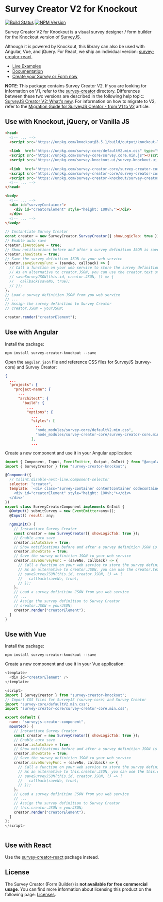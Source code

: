 # Survey Creator V2 for Knockout

[![Build Status](https://dev.azure.com/SurveyJS/SurveyJS%20Integration%20Tests/_apis/build/status/SurveyJS%20Creator?branchName=master)](https://dev.azure.com/SurveyJS/SurveyJS%20Integration%20Tests/_build/latest?definitionId=8&branchName=master)
<a href="https://www.npmjs.com/package/survey-creator"><img alt="NPM Version" src="https://img.shields.io/npm/v/survey-creator.svg" data-canonical-src="https://img.shields.io/npm/v/survey-creator.svg" style="max-width:100%;"></a>

Survey Creator V2 for Knockout is a visual survey designer / form builder for the Knockout version of [SurveyJS](https://github.com/surveyjs/survey-library).

Although it is powered by Knockout, this library can also be used with Angular, Vue, and jQuery. For React, we ship an individual version: [survey-creator-react](/packages/survey-creator-react).

- [Live Examples](https://surveyjs.io/Examples/Survey-Creator?platform=KnockoutjsV2)
- [Documentation](https://surveyjs.io/Documentation/Survey-Creator)
- [Create your Survey or Form now](https://surveyjs.io/create-survey-v2)

**NOTE**: This package contains Survey Creator V2. If you are looking for information on V1, refer to the [survey-creator](/packages/survey-creator) directory. Differences between these two versions are described in the following help topic: [SurveyJS Creator V2: What's new](https://surveyjs.io/Documentation/Survey-Creator?id=Creator-V2-Whats-New). For information on how to migrate to V2, refer to the [Migration Guide for SurveyJS Creator - from V1 to V2](https://surveyjs.io/Documentation/Survey-Creator?id=Migrate-from-V1-to-V2) article.

## Use with Knockout, jQuery, or Vanilla JS

```html
<head>
  <!-- ... -->
  <script src="https://unpkg.com/knockout@3.5.1/build/output/knockout-latest.js"></script>
  
  <link  href="https://unpkg.com/survey-core/defaultV2.min.css" type="text/css" rel="stylesheet">
  <script src="https://unpkg.com/survey-core/survey.core.min.js"></script>
  <script src="https://unpkg.com/survey-knockout-ui/survey-knockout-ui.min.js"></script>
  
  <link  href="https://unpkg.com/survey-creator-core/survey-creator-core.min.css" type="text/css" rel="stylesheet">
  <script src="https://unpkg.com/survey-creator-core/survey-creator-core.min.js"></script>
  <script src="https://unpkg.com/survey-creator-knockout/survey-creator-knockout.min.js"></script>
  <!-- ... -->
</head>
```

```html
<body>
  <!-- ... -->
  <div id="surveyContainer">
    <div id="creatorElement" style="height: 100vh;"></div>
  </div>
  <!-- ... -->
</body>
```

```js
// Instantiate Survey Creator
const creator = new SurveyCreator.SurveyCreator({ showLogicTab: true });
// Enable auto save
creator.isAutoSave = true;
// Show notifications before and after a survey definition JSON is saved
creator.showState = true;
// Save the survey definition JSON to your web service
creator.saveSurveyFunc = (saveNo, callback) => {
  // Call a function on your web service to store the survey definition JSON
  // As an alternative to creator.JSON, you can use the creator.text string property
  // saveSurveyJSON(this.id, creator.JSON, () => {
  //   callback(saveNo, true);
  // });
};
// Load a survey definition JSON from you web service
// ...
// Assign the survey definition to Survey Creator
// creator.JSON = yourJSON;

creator.render("creatorElement");
```

## Use with Angular

Install the package:

```
npm install survey-creator-knockout --save
```

Open the `angular.json` file and reference CSS files for SurveyJS (survey-core) and Survey Creator:

```json
{
  ...
  "projects": {
    "project-name": {
      ...
      "architect": {
        "build": {
          ...
          "options": {
            ...
            "styles": [
              ...
              "node_modules/survey-core/defaultV2.min.css",
              "node_modules/survey-creator-core/survey-creator-core.min.css"
            ],
            ...
```

Create a new component and use it in your Angular application:

```js
import { Component, Input, EventEmitter, Output, OnInit } from "@angular/core";
import { SurveyCreator } from "survey-creator-knockout";

@Component({
  // tslint:disable-next-line:component-selector
  selector: "creator",
  template: `<div class="survey-container contentcontainer codecontainer" id="surveyCreatorContainer">
    <div id="creatorElement" style="height: 100vh;"></div>
  </div>`
})
export class SurveyCreatorComponent implements OnInit {
  @Output() submitSurvey = new EventEmitter<any>();
  @Input() result: any;

  ngOnInit() {
    // Instantiate Survey Creator
    const creator = new SurveyCreator({ showLogicTab: true });
    // Enable auto save
    creator.isAutoSave = true;
    // Show notifications before and after a survey definition JSON is saved
    creator.showState = true;
    // Save the survey definition JSON to your web service
    creator.saveSurveyFunc = (saveNo, callback) => {
      // Call a function on your web service to store the survey definition JSON
      // As an alternative to creator.JSON, you can use the creator.text string property
      // saveSurveyJSON(this.id, creator.JSON, () => {
      //   callback(saveNo, true);
      // });
    };
    // Load a survey definition JSON from you web service
    // ...
    // Assign the survey definition to Survey Creator
    // creator.JSON = yourJSON;
    creator.render("creatorElement");
  }
}
```

## Use with Vue

Install the package:

```
npm install survey-creator-knockout --save
```

Create a new component and use it in your Vue application:

```js
<template>
  <div id="creatorElement" />
</template>

<script>
import { SurveyCreator } from "survey-creator-knockout";
// Import CSS files for SurveyJS (survey-core) and Survey Creator
import "survey-core/defaultV2.min.css";
import "survey-creator-core/survey-creator-core.min.css";

export default {
  name: "surveyjs-creator-component",
  mounted() {
    // Instantiate Survey Creator
    const creator = new SurveyCreator({ showLogicTab: true });
    // Enable auto save
    creator.isAutoSave = true;
    // Show notifications before and after a survey definition JSON is saved
    creator.showState = true;
    // Save the survey definition JSON to your web service
    creator.saveSurveyFunc = (saveNo, callback) => {
      // Call a function on your web service to store the survey definition JSON
      // As an alternative to this.creator.JSON, you can use the this.creator.text string property
      // saveSurveyJSON(this.id, creator.JSON, () => {
      //   callback(saveNo, true);
      // });
    };
    // Load a survey definition JSON from you web service
    // ...
    // Assign the survey definition to Survey Creator
    // this.creator.JSON = yourJSON;
    creator.render("creatorElement");
  }
};
</script>
   
```

## Use with React

Use the [survey-creator-react](/packages/survey-creator-react) package instead.

## License

The Survey Creator (Form Builder) is **not available for free commercial usage**. You can find more information about licensing this product on the following page: [Licenses](http://surveyjs.io/Licenses).
